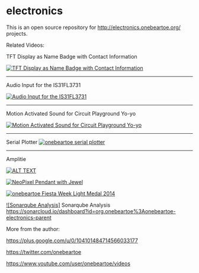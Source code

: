 # electronics
This is an open source repository for http://electronics.onebeartoe.org/ projects.

Related Videos:


TFT Display as Name Badge with Contact Information

[![TFT Display as Name Badge with Contact Information](https://img.youtube.com/vi/27rReLsb9Ig/0.jpg)](https://www.youtube.com/watch?v=27rReLsb9Ig)


<hr>

Audio Input for the IS31FL3731

[![Audio Input for the IS31FL3731](https://img.youtube.com/vi/4X1-fkl44NU/0.jpg)](https://www.youtube.com/watch?v=4X1-fkl44NU)


<hr>

Motion Activated Sound for Circuit Playground Yo-yo 

[![Motion Activated Sound for Circuit Playground Yo-yo](https://img.youtube.com/vi/toP5AWXUEt0/0.jpg)](https://www.youtube.com/watch?v=toP5AWXUEt0)

<hr/>

Serial Plotter
[![onebeartoe serial plotter](https://img.youtube.com/vi/DtDyoXgr7aA/0.jpg)](https://www.youtube.com/watch?v=DtDyoXgr7aA)

<hr>

Amplitie

[![ALT TEXT](https://img.youtube.com/vi/gRTPPbYACCI/0.jpg)](https://www.youtube.com/watch?v=gRTPPbYACCI)


[![NeoPixel Pendant with Jewel ](http://img.youtube.com/vi/49TzEfVjwh8/0.jpg)](https://www.youtube.com/watch?v=49TzEfVjwh8 "NeoPixel Pendant with Jewel")

[![onebeartoe Fiesta Week Light Medal 2014](http://img.youtube.com/vi/MYFj6AvEKeU/0.jpg)](https://www.youtube.com/watch?v=MYFj6AvEKeU "onebeartoe Fiesta Week Light Medal 2014")

[![Sonarqube Analysis]](https://sonarcloud.io/dashboard?id=org.onebeartoe%3Aonebeartoe-electronics-parent "Sonarqube Analysis")
Sonarqube Analysis
https://sonarcloud.io/dashboard?id=org.onebeartoe%3Aonebeartoe-electronics-parent

More from the author:

https://plus.google.com/u/0/104101484714566033177

https://twitter.com/onebeartoe

https://www.youtube.com/user/onebeartoe/videos
